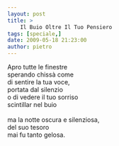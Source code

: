 ```yaml
---
layout: post
title: >
    Il Buio Oltre Il Tuo Pensiero
tags: [speciale,]
date: 2009-05-18 21:23:00
author: pietro
---
```

Apro tutte le finestre<br/>sperando chissà come<br/>di sentire la tua voce,<br/>portata dal silenzio<br/>o di vedere il tuo sorriso<br/>scintillar nel buio<br/><br/>ma la notte oscura e silenziosa,<br/>del suo tesoro<br/>mai fu tanto gelosa.
